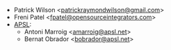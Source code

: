 - Patrick Wilson \<<patrickraymondwilson@gmail.com>\>
- Freni Patel \<<fpatel@opensourceintegrators.com>\>
- [APSL](https://apsl.tech):
  - Antoni Marroig   \<<amarroig@apsl.net>\>
  - Bernat Obrador \<<bobrador@apsl.net>\>
